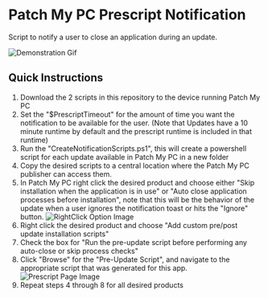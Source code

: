 # Patch My PC Prescript Notification

 Script to notify a user to close an application during an update.

 ![Demonstration Gif](https://raw.githubusercontent.com/asjimene/Patch-My-PC-Prescript-Notification/master/Images/WorkingNotificationScript.gif)

## Quick Instructions

1. Download the 2 scripts in this repository to the device running Patch My PC
2. Set the "$PrescriptTimeout" for the amount of time you want the notification to be available for the user. (Note that Updates have a 10 minute runtime by default and the prescript runtime is included in that runtime)
3. Run the "CreateNotificationScripts.ps1", this will create a powershell script for each update available in Patch My PC in a new folder
4. Copy the desired scripts to a central location where the Patch My PC publisher can access them.
5. In Patch My PC right click the desired product and choose either "Skip installation when the application is in use" or "Auto close application processes before installation", note that this will be the behavior of the update when a user ignores the notification toast or hits the "Ignore" button.
 ![RightClick Option Image](https://raw.githubusercontent.com/asjimene/Patch-My-PC-Prescript-Notification/master/Images/RightClickOption.png)
6. Right click the desired product and choose "Add custom pre/post update installation scripts"
7. Check the box for "Run the pre-update script before performing any auto-close or skip process checks"
8. Click "Browse" for the "Pre-Update Script", and navigate to the appropriate script that was generated for this app.
 ![Prescript Page Image](https://raw.githubusercontent.com/asjimene/Patch-My-PC-Prescript-Notification/master/Images/PrescriptPage.png)
9. Repeat steps 4 through 8 for all desired products
